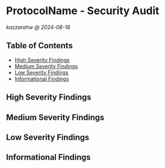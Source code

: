 # ProtocolName - Security Audit <!-- omit from toc -->
*kazzarahw @ 2024-08-18*

## Table of Contents <!-- omit from toc -->

- [High Severity Findings](#high-severity-findings)
- [Medium Severity Findings](#medium-severity-findings)
- [Low Severity Findings](#low-severity-findings)
- [Informational Findings](#informational-findings)

## High Severity Findings

## Medium Severity Findings

## Low Severity Findings

## Informational Findings
